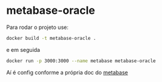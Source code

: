 # metabase-oracle

Para rodar o projeto use:

```bash
docker build -t metabase-oracle .
```
e em seguida

```bash
docker run -p 3000:3000 --name metabase metabase-oracle
```

Aí é config conforme a própria doc do [metabase](https://www.metabase.com/docs/v0.43/setting-up-metabase.html)
